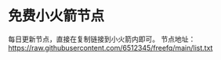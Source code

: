 # 免费小火箭节点
每日更新节点，直接在复制链接到小火箭内即可。
节点地址：https://raw.githubusercontent.com/6512345/freefq/main/list.txt
